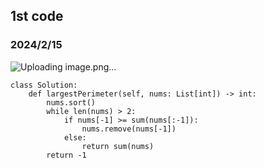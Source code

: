## 1st code
### 2024/2/15
![Uploading image.png…]()

```python3
class Solution:
    def largestPerimeter(self, nums: List[int]) -> int:
        nums.sort()
        while len(nums) > 2:
            if nums[-1] >= sum(nums[:-1]):
                nums.remove(nums[-1])
            else:
                return sum(nums)
        return -1

```
